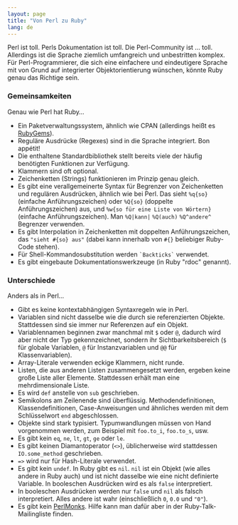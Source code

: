 ```yaml
---
layout: page
title: "Von Perl zu Ruby"
lang: de
---
```


Perl ist toll. Perls Dokumentation ist toll. Die Perl-Community ist …
toll. Allerdings ist die Sprache ziemlich umfangreich und unbestritten
komplex. Für Perl-Programmierer, die sich eine einfachere und
eindeutigere Sprache mit von Grund auf integrierter Objektorientierung
wünschen, könnte Ruby genau das Richtige sein.

### Gemeinsamkeiten

Genau wie Perl hat Ruby…

* Ein Paketverwaltungssystem, ähnlich wie CPAN
  (allerdings heißt es [RubyGems][1]).
* Reguläre Ausdrücke (Regexes) sind in die Sprache integriert. Bon appétit!
* Die enthaltene Standardbibliothek stellt bereits viele der häufig
  benötigten Funktionen zur Verfügung.
* Klammern sind oft optional.
* Zeichenketten (Strings) funktionieren im Prinzip genau gleich.
* Es gibt eine verallgemeinerte Syntax für Begrenzer von Zeichenketten
  und regulären Ausdrücken, ähnlich wie bei Perl.
  Das sieht `%q{so}` (einfache Anführungszeichen)
  oder `%Q{so}` (doppelte Anführungszeichen) aus,
  und `%w{so für eine Liste von Wörtern}` (einfache Anführungszeichen).
  Man `%Q|kann|` `%Q(auch)` `%Q^andere^` Begrenzer verwenden.
* Es gibt Interpolation in Zeichenketten mit doppelten Anführungszeichen,
  das `"sieht #{so} aus"` (dabei kann innerhalb von `#{}` beliebiger
  Ruby-Code stehen).
* Für Shell-Kommandosubstitution werden `` `Backticks` `` verwendet.
* Es gibt eingebaute Dokumentationswerkzeuge (in Ruby "rdoc" genannt).

### Unterschiede

Anders als in Perl…

* Gibt es keine kontextabhängigen Syntaxregeln wie in Perl.
* Variablen sind nicht dasselbe wie die durch sie referenzierten Objekte.
  Stattdessen sind sie immer nur Referenzen auf ein Objekt.
* Variablennamen beginnen zwar manchmal mit `$` oder `@`, dadurch wird
  aber nicht der Typ gekennzeichnet, sondern ihr Sichtbarkeitsbereich
  (`$` für globale Variablen, `@` für Instanzvariablen und
  `@@` für Klassenvariablen).
* Array-Literale verwenden eckige Klammern, nicht runde.
* Listen, die aus anderen Listen zusammengesetzt werden, ergeben keine
  große Liste aller Elemente.
  Stattdessen erhält man eine mehrdimensionale Liste.
* Es wird `def` anstelle von `sub` geschrieben.
* Semikolons am Zeilenende sind überflüssig.
  Methodendefinitionen, Klassendefinitionen, Case-Anweisungen
  und ähnliches werden mit dem Schlüsselwort `end` abgeschlossen.
* Objekte sind stark typisiert. Typumwandlungen müssen von Hand
  vorgenommen werden, zum Beispiel mit `foo.to_i`, `foo.to_s`, usw.
* Es gibt kein `eq`, `ne`, `lt`, `gt`, `ge` oder `le`.
* Es gibt keinen Diamantoperator (`<>`),
  üblicherweise wird stattdessen `IO.some_method` geschrieben.
* `=>` wird nur für Hash-Literale verwendet.
* Es gibt kein `undef`. In Ruby gibt es `nil`.
  `nil` ist ein Objekt (wie alles andere in Ruby auch) und
  ist nicht dasselbe wie eine nicht definierte Variable.
  In booleschen Ausdrücken wird es als `false` interpretiert.
* In booleschen Ausdrücken werden nur `false` und `nil` als falsch
  interpretiert. Alles andere ist wahr (einschließlich `0`, `0.0` und `"0"`).
* Es gibt kein [PerlMonks][2].
  Hilfe kann man dafür aber in der Ruby-Talk-Mailingliste finden.



[1]: http://guides.rubygems.org
[2]: http://www.perlmonks.org/
